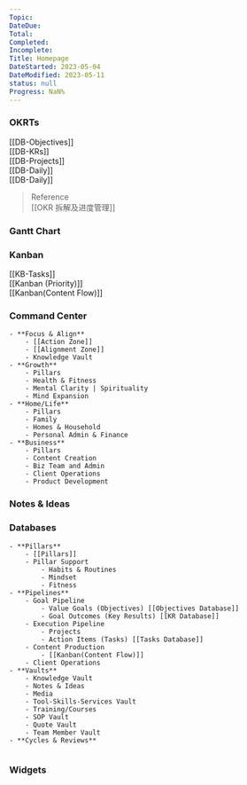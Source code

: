 ```yaml
---
Topic: 
DateDue: 
Total:
Completed:
Incomplete: 
Title: Homepage
DateStarted: 2023-05-04
DateModified: 2023-05-11
status: null
Progress: NaN%
---
```


### OKRTs
[[DB-Objectives]]  
[[DB-KRs]]  
[[DB-Projects]]  
[[DB-Daily]]  
[[DB-Daily]]

> Reference  
> [[OKR 拆解及进度管理]]
### Gantt Chart
### Kanban
[[KB-Tasks]]  
[[Kanban (Priority)]]  
[[Kanban(Content Flow)]]


### Command Center

```ad-kanban
- **Focus & Align**
	- [[Action Zone]]
	- [[Alignment Zone]]
	- Knowledge Vault
- **Growth**
	- Pillars
	- Health & Fitness
	- Mental Clarity | Spirituality
	- Mind Expansion
- **Home/Life**
	- Pillars
	- Family
	- Homes & Household
	- Personal Admin & Finance
- **Business**
	- Pillars
	- Content Creation
	- Biz Team and Admin
	- Client Operations
	- Product Development
```

### Notes & Ideas

### Databases

```ad-kanban
- **Pillars**
	- [[Pillars]]
	- Pillar Support
		- Habits & Routines
		- Mindset
		- Fitness
- **Pipelines**
	- Goal Pipeline
		- Value Goals (Objectives) [[Objectives Database]]
		- Goal Outcomes (Key Results) [[KR Database]]
	- Execution Pipeline
		- Projects
		- Action Items (Tasks) [[Tasks Database]]
	- Content Production
		- [[Kanban(Content Flow)]]
	- Client Operations
- **Vaults**
	- Knowledge Vault
	- Notes & Ideas
	- Media
	- Tool-Skills-Services Vault
	- Training/Courses
	- SOP Vault
	- Quote Vault
	- Team Member Vault
- **Cycles & Reviews**


```

### Widgets
